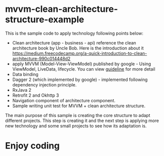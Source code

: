 # mvvm-clean-architecture-structure-example
This is the sample code to apply technology following points below:
+ Clean architecture (app - business - api) reference the clean architecture book by Uncle Bob. Here is the introduction about it https://medium.freecodecamp.org/a-quick-introduction-to-clean-architecture-990c014448d2
+ apply MVVM (Model-View-ViewModel) published by google - Using ViewModel, LiveData, lifecycle. You can view [guideline](https://developer.android.com/jetpack/docs/guide) for more detail
+ Data binding
+ Dagger 2 (which implemented by google) - implemented following dependency injection principle.
+ RxJava 2
+ Retrofit 2 and Okhttp 3
+ Navigation component of architecture component.
+ Sample writing unit test for MVVM + clean architecture structure.

The main purpose of this sample is creating the core structure to adapt different projects. This step is creating it and the next step is applying more new technology and some small projects to see how its adaptation is.

# Enjoy coding
